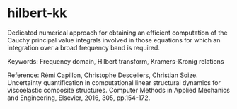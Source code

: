 # hilbert-kk
Dedicated numerical approach for obtaining an efficient computation of the Cauchy principal value integrals involved in those equations 
for which an integration over a broad frequency band is required. 

Keywords: Frequency domain, Hilbert transform, Kramers-Kronig relations

Reference: Rémi Capillon, Christophe Desceliers, Christian Soize. Uncertainty quantification in computational
           linear structural dynamics for viscoelastic composite structures. Computer Methods in Applied
           Mechanics and Engineering, Elsevier, 2016, 305, pp.154-172.
